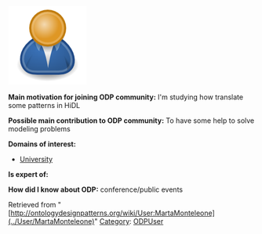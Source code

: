 [![Image:ODPUser.png](../images/a/a6/ODPUser.png)](../Image/ODPUser.png "Image:ODPUser.png")




  





__Main motivation for joining ODP community:__ I'm studying how translate some patterns in HiDL


__Possible main contribution to ODP community:__ To have some help to solve modeling problems


__Domains of interest:__



* [University](../Community/University "Community:University")


__Is expert of:__


  

__How did I know about ODP:__ conference/public events






Retrieved from "[http://ontologydesignpatterns.org/wiki/User:MartaMonteleone](../User/MartaMonteleone)"
 [Category](http://ontologydesignpatterns.org/wiki/Special:Categories "Special:Categories"): [ODPUser](../Category/ODPUser "Category:ODPUser")